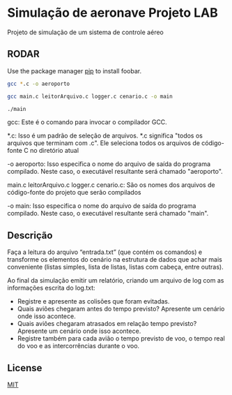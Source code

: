 # Simulação de aeronave Projeto LAB

Projeto de simulação de um sistema de controle aéreo

## RODAR

Use the package manager [pip](https://pip.pypa.io/en/stable/) to install foobar.

```bash
gcc *.c -o aeroporto 
```

```bash
gcc main.c leitorArquivo.c logger.c cenario.c -o main 
```

```bash
./main
```

gcc: Este é o comando para invocar o compilador GCC.

*.c: Isso é um padrão de seleção de arquivos. *.c significa "todos os arquivos que terminam com .c". Ele seleciona todos os arquivos de código-fonte C no diretório atual

-o aeroporto: Isso especifica o nome do arquivo de saída do programa compilado. Neste caso, o executável resultante será chamado "aeroporto".

main.c leitorArquivo.c logger.c cenario.c: São os nomes dos arquivos de código-fonte do projeto que serão compilados

-o main: Isso especifica o nome do arquivo de saída do programa compilado. Neste caso, o executável resultante será chamado "main".


## Descrição


Faça a leitura do arquivo “entrada.txt” (que contém os comandos) e transforme os elementos
do cenário na estrutura de dados que achar mais conveniente (listas simples, lista de listas, listas
com cabeça, entre outras).

Ao final da simulação emitir um relatório, criando um arquivo de log com as informações escrita do log.txt:
- Registre e apresente as colisões que foram evitadas.
- Quais aviões chegaram antes do tempo previsto? Apresente um cenário onde isso acontece.
- Quais aviões chegaram atrasados em relação tempo previsto? Apresente um cenário onde isso
acontece.
- Registre também para cada avião o tempo previsto de voo, o tempo real do voo e as
intercorrências durante o voo.



## License

[MIT](https://choosealicense.com/licenses/mit/)